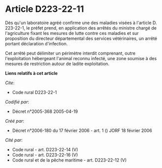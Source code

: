 # Article D223-22-11

Dès qu'un laboratoire agréé confirme une des maladies visées à l'article D. 223-22-1, le préfet prend, en application des
arrêtés du ministre chargé de l'agriculture fixant les mesures de lutte contre ces maladies et sur proposition du directeur
départemental des services vétérinaires, un arrêté portant déclaration d'infection.

Cet arrêté peut délimiter un périmètre interdit comprenant, outre l'exploitation hébergeant l'animal reconnu infecté, une
zone soumise à des mesures de restriction autour de ladite exploitation.

**Liens relatifs à cet article**

_Cite_:

  - Code rural D223-22-1

_Codifié par_:

  - Décret n°2005-368 2005-04-19

_Créé par_:

  - Décret n°2006-180 du 17 février 2006 - art. 1 () JORF 18 février 2006

_Cité par_:

  - Code rural - art. D223-22-14 (V)
  - Code rural - art. D223-22-16 (V)
  - Code rural et de la pêche maritime - art. D223-22-12 (V)
